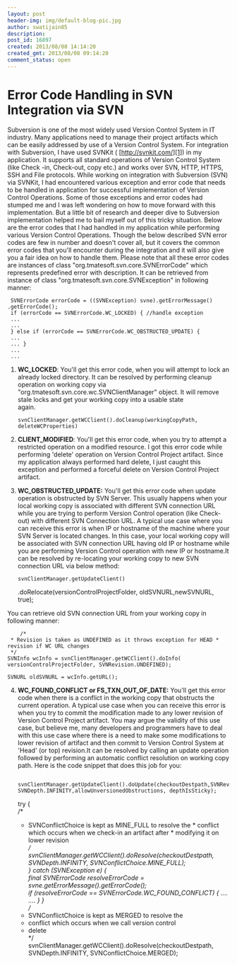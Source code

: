 ```yaml
---
layout: post
header-img: img/default-blog-pic.jpg
author: swatijain85
description: 
post_id: 16897
created: 2013/08/08 14:14:20
created_gmt: 2013/08/08 09:14:20
comment_status: open
---
```


# Error Code Handling in SVN Integration via SVN

Subversion is one of the most widely used Version Control System in IT industry. Many applications need to manage their project artifacts which can be easily addressed by use of a Version Control System. For integration with Subversion, I have used SVNKit ( [http://svnkit.com/][1]) in my application. It supports all standard operations of Version Control System (like Check -in, Check-out, copy etc.) and works over SVN, HTTP, HTTPS, SSH and File protocols. While working on integration with Subversion (SVN) via SVNKit, I had encountered various exception and error code that needs to be handled in application for successful implementation of Version Control Operations. Some of those exceptions and error codes had stumped me and I was left wondering on how to move forward with this implementation. But a little bit of research and deeper dive to Subversion implementation helped me to bail myself out of this tricky situation. Below are the error codes that I had handled in my application while performing various Version Control Operations.  Though the below described SVN error codes are few in number and doesn't cover all, but it covers the common error codes that you'll encounter during the integration and it will also give you a fair idea on how to handle them. Please note that all these error codes are instances of class "org.tmatesoft.svn.core.SVNErrorCode" which represents predefined error with description. It can be retrieved from instance of class "org.tmatesoft.svn.core.SVNException" in following manner: 
    
    
     SVNErrorCode errorCode = ((SVNException) svne).getErrorMessage() .getErrorCode();  
     if (errorCode == SVNErrorCode.WC_LOCKED) { //handle exception  
     ...  
     ...  
     } else if (errorCode == SVNErrorCode.WC_OBSTRUCTED_UPDATE) {  
     ...  
     ... }  
     ... 
     ...  
    

  1. **WC_LOCKED**: You'll get this error code, when you will attempt to lock an already locked directory. It can be resolved by performing cleanup operation on working copy via "org.tmatesoft.svn.core.wc.SVNClientManager" object. It will remove stale locks and get your working copy into a usable state again.                                                                                                 
    
         svnClientManager.getWCClient().doCleanup(workingCopyPath, deleteWCProperties)  
    

  2. **CLIENT_MODIFIED**: You'll get this error code, when you try to attempt a restricted operation on a modified resource. I got this error code while performing 'delete' operation on Version Control Project artifact. Since my application always performed hard delete, I just caught this exception and performed a forceful delete on Version Control Project artifact.
  

  3. **WC_OBSTRUCTED_UPDATE:** You'll get this error code when update operation is obstructed by SVN Server. This usually happens when your local working copy is associated with different SVN connection URL while you are trying to perform Version Control operation (like Check- out) with different SVN Connection URL. A typical use case where you can receive this error is when IP or hostname of the machine where your SVN Server is located changes. In this case, your local working copy will be associated with SVN connection URL having old IP or hostname while you are performing Version Control operation with new IP or hostname.It can be resolved by re-locating your working copy to new SVN connection URL via below method: 
    
         svnClientManager.getUpdateClient()  
     .doRelocate(versionControlProjectFolder, oldSVNURL,newSVNURL, true);
    

You can retrieve old SVN connection URL from your working copy in following manner: 
    
        /*  
     * Revision is taken as UNDEFINED as it throws exception for HEAD * revision if WC URL changes  
     */
    SVNInfo wcInfo = svnClientManager.getWCClient().doInfo( versionControlProjectFolder, SVNRevision.UNDEFINED);
    
    SVNURL oldSVNURL = wcInfo.getURL();  
    

  4. **WC_FOUND_CONFLICT or FS_TXN_OUT_OF_DATE:** You'll get this error code when there is a conflict in the working copy that obstructs the current operation. A typical use case when you can receive this error is when you try to commit the modification made to any lower revision of Version Control Project artifact. You may argue the validity of this use case, but believe me, many developers and programmers have to deal with this use case where there is a need to make some modifications to lower revision of artifact and then commit to Version Control System at 'Head' (or top) revision.It can be resolved by calling an update operation followed by performing an automatic conflict resolution on working copy path. Here is the code snippet that does this job for you: 
    
           svnClientManager.getUpdateClient().doUpdate(checkoutDestpath,SVNRevision.create(-1), SVNDepth.INFINITY,allowUnversionedObstructions, depthIsSticky); 
    
     try {  
     /*  
     * SVNConflictChoice is kept as MINE_FULL to resolve the * conflict which occurs when we check-in an artifact after * modifying it on lower revision  
     */  
     svnClientManager.getWCClient().doResolve(checkoutDestpath, SVNDepth.INFINITY, SVNConflictChoice.MINE_FULL);  
     } catch (SVNException e) {  
     final SVNErrorCode resolveErrorCode = svne.getErrorMessage().getErrorCode();  
     if (resolveErrorCode == SVNErrorCode.WC_FOUND_CONFLICT) { 
     ....
     .... 
     } }  
     /*  
     * SVNConflictChoice is kept as MERGED to resolve the  
     * conflict which occurs when we call version control  
     * delete  
     */  
     svnClientManager.getWCClient().doResolve(checkoutDestpath, SVNDepth.INFINITY, SVNConflictChoice.MERGED);  
    

   [1]: http://svnkit.com